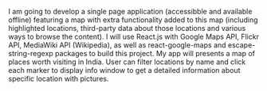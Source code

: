 I am going to develop a single page application (accessibble and available offline) featuring a map with extra functionality added to this map (including highlighted locations, third-party data about those locations and various ways to browse the content).
I will use React.js with Google Maps API, Flickr API, MediaWiki API (Wikipedia), as well as react-google-maps and escape-string-regexp packages to build this project.
My app will presents a map of places worth visiting in India. User can filter locations by name and click each marker to display info window to get a detailed information about specific location with pictures.
